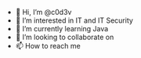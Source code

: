 - 👋 Hi, I’m @c0d3v
- 👀 I’m interested in IT and IT Security
- 🌱 I’m currently learning Java
- 💞️ I’m looking to collaborate on
- 📫 How to reach me 
